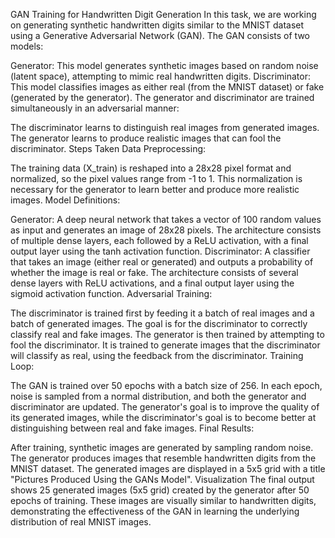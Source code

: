GAN Training for Handwritten Digit Generation
In this task, we are working on generating synthetic handwritten digits similar to the MNIST dataset using a Generative Adversarial Network (GAN). The GAN consists of two models:

Generator: This model generates synthetic images based on random noise (latent space), attempting to mimic real handwritten digits.
Discriminator: This model classifies images as either real (from the MNIST dataset) or fake (generated by the generator).
The generator and discriminator are trained simultaneously in an adversarial manner:

The discriminator learns to distinguish real images from generated images.
The generator learns to produce realistic images that can fool the discriminator.
Steps Taken
Data Preprocessing:

The training data (X_train) is reshaped into a 28x28 pixel format and normalized, so the pixel values range from -1 to 1. This normalization is necessary for the generator to learn better and produce more realistic images.
Model Definitions:

Generator: A deep neural network that takes a vector of 100 random values as input and generates an image of 28x28 pixels. The architecture consists of multiple dense layers, each followed by a ReLU activation, with a final output layer using the tanh activation function.
Discriminator: A classifier that takes an image (either real or generated) and outputs a probability of whether the image is real or fake. The architecture consists of several dense layers with ReLU activations, and a final output layer using the sigmoid activation function.
Adversarial Training:

The discriminator is trained first by feeding it a batch of real images and a batch of generated images. The goal is for the discriminator to correctly classify real and fake images.
The generator is then trained by attempting to fool the discriminator. It is trained to generate images that the discriminator will classify as real, using the feedback from the discriminator.
Training Loop:

The GAN is trained over 50 epochs with a batch size of 256. In each epoch, noise is sampled from a normal distribution, and both the generator and discriminator are updated. The generator's goal is to improve the quality of its generated images, while the discriminator's goal is to become better at distinguishing between real and fake images.
Final Results:

After training, synthetic images are generated by sampling random noise. The generator produces images that resemble handwritten digits from the MNIST dataset. The generated images are displayed in a 5x5 grid with a title "Pictures Produced Using the GANs Model".
Visualization
The final output shows 25 generated images (5x5 grid) created by the generator after 50 epochs of training. These images are visually similar to handwritten digits, demonstrating the effectiveness of the GAN in learning the underlying distribution of real MNIST images.
